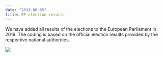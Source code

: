 ```yaml
---
date: "2019-08-05"
title: EP election results
---
```


We have added all results of the elections to the European Parliament in 2019. The coding is based on the official election results provided by the respective national authorities.

![](/images/parliament-netherlands.jpg)

